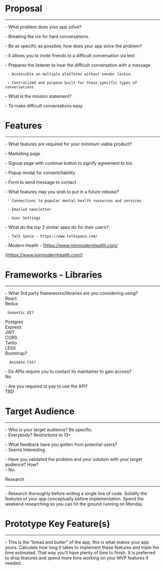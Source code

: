 # Proposal

* * *

\- What problem does your app solve?

 \- Breaking the ice for hard conversations.

  

\- Be as specific as possible; how does your app solve the problem?

 \- It allows you to invite friends to a difficult conversation via text

 \- Prepares the listener to hear the difficult conversation with a message

     - Accessible on multiple platforms without vendor lockin

     - Centralized and purpose built for these specific types of conversations

\- What is the mission statement?

 \- To make difficult conversations easy

# Features

* * *

\- What features are required for your minimum viable product?

 \- Marketing page

 \- Signup page with continue button to signify agreement to tos

 \- Popup modal for consent/liability 

 \- Form to send message to contact

\- What features may you wish to put in a future release?

     - Connections to popular mental health resources and services

     - Emailed newsletter

     - User Settings

\- What do the top 3 similar apps do for their users?

     - Talk Space - https://www.talkspace.com/  
\- Modern Health - [https://www.joinmodernhealth.com/  
  
  
  
  
  
](https://www.joinmodernhealth.com/)

# Frameworks - Libraries

* * *

\- What 3rd party frameworks/libraries are you considering using?  
React  
Redux

     Semantic UI?  
Postgres  
Express  
JWT  
CORS  
Twilio  
LESS  
Bootstrap?

      Animate CSS?  
  
  

\- Do APIs require you to contact its maintainer to gain access?  
No  
  

\- Are you required to pay to use the API?  
TBD

# Target Audience

* * *

\- Who is your target audience? Be specific.  
\- Everybody? Restrictions to 13+  
  

\- What feedback have you gotten from potential users?  
\- Seems Interesting  
  

\- Have you validated the problem and your solution with your target audience? How?  
\- No.

  
  
  
  

Research

* * *

\- Research thoroughly before writing a single line of code. Solidify the features of your app conceptually before implementation. Spend the weekend researching so you can hit the ground running on Monday.

# Prototype Key Feature(s)

* * *

\- This is the “bread and butter” of the app, this is what makes your app yours. Calculate how long it takes to implement these features and triple the time estimated. That way you’ll have plenty of time to finish. It is preferred to drop features and spend more time working on your MVP features if needed.